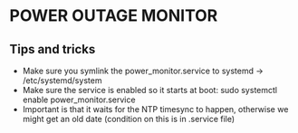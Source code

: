 # POWER OUTAGE MONITOR

## Tips and tricks
- Make sure you symlink the power_monitor.service to systemd -> /etc/systemd/system
- Make sure the service is enabled so it starts at boot: sudo systemctl enable power_monitor.service
- Important is that it waits for the NTP timesync to happen, otherwise we might get an old date (condition on this is in .service file)